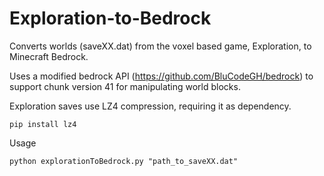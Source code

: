 # Exploration-to-Bedrock
Converts worlds (saveXX.dat) from the voxel based game, Exploration, to Minecraft Bedrock.

Uses a modified bedrock API (https://github.com/BluCodeGH/bedrock) to support chunk version 41 for manipulating world blocks.

Exploration saves use LZ4 compression, requiring it as dependency.
```
pip install lz4
```
Usage
```
python explorationToBedrock.py "path_to_saveXX.dat"
```

